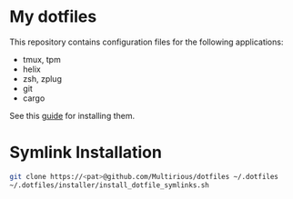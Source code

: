 # My dotfiles

This repository contains configuration files for the following applications:
- tmux, tpm
- helix
- zsh, zplug
- git
- cargo

See this [guide](apps_install_guide.md) for installing them.

# Symlink Installation
```bash
git clone https://<pat>@github.com/Multirious/dotfiles ~/.dotfiles
~/.dotfiles/installer/install_dotfile_symlinks.sh
```
